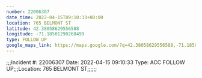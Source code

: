 ```yaml
---
number: 22006307
date_time: 2022-04-15T09:10:33+00:00
location: 765 BELMONT ST
latitude: 42.38058629556588
longitude: -71.18501290268499
type: FOLLOW UP
google_maps_link: https://maps.google.com/?q=42.38058629556588,-71.18501290268499
---
```


;;;Incident #: 22006307  Date: 2022-04-15 09:10:33   Type: ACC FOLLOW UP;;;Location: 765 BELMONT ST;;;;;;
